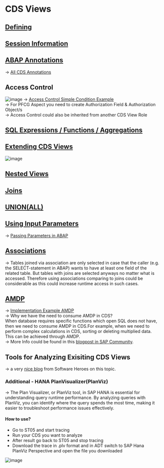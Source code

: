 # CDS Views

## [Defining](https://github.com/alikapllan/cds_views/blob/main/src/zahk_cds_entity01.ddls.asddls#L1-L16)


## [Session Information](https://github.com/alikapllan/cds_views/blob/main/src/zahk_cds03.ddls.asddls#L24-L25)


## [ABAP Annotations](https://github.com/alikapllan/cds_views/blob/main/src/zahk_cds_entity02.ddls.asddls#L1-L26)
-> [All CDS Annotations](https://help.sap.com/docs/ABAP_PLATFORM_NEW/cc0c305d2fab47bd808adcad3ca7ee9d/630ce9b386b84e80bfade96779fbaeec.html)

## Access Control 
![image](https://github.com/alikapllan/cds_views/assets/46874082/f63769c5-a07e-4ed9-aca3-450bd67583cf)
-> [Access Control Simple Condition Example](https://github.com/alikapllan/cds_views/blob/main/src/zahk_cds_entity02.dcls.asdcls#L1-L11)  
-> For PFCG Aspect you need to create Authorization Field & Authorization Object/s  
-> Access Control could also be inherited from another CDS View Role  

## [SQL Expressions / Functions / Aggregations](https://github.com/alikapllan/cds_views/blob/main/src/zahk_cds_entity03.ddls.asddls#L13-L61)

## [Extending CDS Views](https://github.com/alikapllan/cds_views/blob/main/src/zahk_cds_entity02_extend.ddls.asddls#L1-L6)  
![image](https://github.com/alikapllan/cds_views/assets/46874082/2059ffec-b0dd-4fb0-9f27-34f06c4691c4)

## [Nested Views](https://github.com/alikapllan/cds_views/blob/main/src/zahk_cds_entity02_nested.ddls.asddls#L4-L20)

## [Joins](https://github.com/alikapllan/cds_views/blob/main/src/zahk_cds_entity02_join.ddls.asddls#L4-L19)

## [UNION(ALL)](https://github.com/alikapllan/cds_views/blob/main/src/zahk_cds_entity02_union.ddls.asddls#L10-L37)

## [Using Input Parameters](https://github.com/alikapllan/cds_views/blob/main/src/zahk_cds_entity02_input_param.ddls.asddls#L10-L25)
-> [Passing Parameters in ABAP](https://github.com/alikapllan/cds_views/blob/main/src/zcl_cds_entity_test.clas.abap#L29-L33)

## [Associations](https://github.com/alikapllan/cds_views/blob/main/src/zahk_cds_entity02_association.ddls.asddls#L10-L44)
-> Tables joined via association are only selected in case that the caller (e.g. the SELECT-statement in ABAP) wants to have at least one field of the related table. But tables with joins are selected anyways no matter what is accessed.
Therefore using associations comparing to joins could be considerable as this could increase runtime access in such cases.

## [AMDP](https://github.com/alikapllan/cds_views/blob/main/src/zahk_amdp/zahk_cds_amdp_03.ddls.asddls#L1-L12)
-> [Implementation Example AMDP](https://github.com/alikapllan/cds_views/blob/main/src/zahk_amdp/zcl_demo_amdp_03_cds.clas.abap#L1-L40)  
-> Why we have the need to consume AMDP in CDS?  
When database requires specific functions which open SQL does not have, then we need to consume AMDP in CDS.For example, when we need to perform complex calculations in CDS, sorting or deleting multiplied data. This can be achieved through AMDP.  
-> More Info could be found in this [blogpost in SAP Community](https://community.sap.com/t5/application-development-blog-posts/using-amdp-in-cds-and-some-useful-functions/ba-p/13575039).

## Tools for Analyzing Exisiting CDS Views
-> a very [nice blog](https://software-heroes.com/en/blog/abap-tools-work-with-eclipse-cds-analysis) from Software Heroes on this topic.  
### Additional - HANA PlanVisualizer(PlanViz)
-> The Plan Visualizer, or PlanViz tool, in SAP HANA is essential for understanding query runtime performance. By analyzing queries with PlanViz, you can identify where the query spends the most time, making it easier to troubleshoot performance issues effectively.  
#### How to use? 
* Go to ST05 and start tracing  
* Run your CDS you want to analyze  
* After result go back to ST05 and stop tracing  
* Download the trace in .plv format and in ADT switch to SAP Hana PlanViz Perspective and open the file you downloaded

  
![image](https://github.com/alikapllan/cds_views/assets/46874082/99b74e6b-e6e1-4f7d-8b35-0a111bf6cc28)
